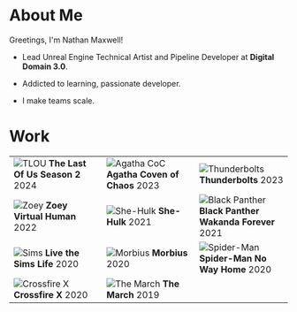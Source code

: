# About Me

Greetings, I'm Nathan Maxwell!

- Lead Unreal Engine Technical Artist and Pipeline Developer at **Digital Domain 3.0**.

- Addicted to learning, passionate developer.

- I make teams scale.

# Work
<table>
<tr>
        <td>
            <img src="https://i.imgur.com/gouRt2i.jpg" alt="TLOU">
                <b>The Last Of Us Season 2</b>
            2024
        </td>
        <td>
            <img src="https://i.imgur.com/eAjMIA0.jpg" alt="Agatha CoC">
                <b>Agatha Coven of Chaos</b>
            2023
        </td>
        <td>
            <img src="https://i.imgur.com/5ITPEWm.jpg" alt="Thunderbolts">
                <b>Thunderbolts</b>
            2023
        </td>
    </tr>
    <tr>
        <td>
            <img src="https://i.imgur.com/oAfmEJ9.jpeg" alt="Zoey">
                <b>Zoey Virtual Human</b>
            2022
        </td>
        <td>
            <img src="https://i.imgur.com/D3RgHJZ.jpeg" alt="She-Hulk">
                <b>She-Hulk</b>
            2021
        </td>
        <td>
            <img src="https://i.imgur.com/Loli5QD.jpg" alt="Black Panther">
                <b>Black Panther Wakanda Forever</b>
            2021
        </td>
    </tr>
    <tr>
        <td width="33%">
            <img src="https://i.imgur.com/6FscQao.jpeg" alt="Sims">
                <b>Live the Sims Life</b>
            2020
        </td>
        <td>
            <img src="https://i.imgur.com/swZtOBH.jpeg" alt="Morbius">
                <b>Morbius</b>
            2020
        </td>
        <td width="33%">
            <img src="https://i.imgur.com/3ElbW4O.jpeg" alt="Spider-Man">
                <b>Spider-Man No Way Home</b>
            2020
        </td>
    </tr>
    <tr>
        <td width="33%">
            <img src="https://i.imgur.com/PWuYzPp.jpeg" alt="Crossfire X">
                <b>Crossfire X</b>
            2020
        </td>
        <td width="33%">
            <img src="https://i.imgur.com/N9TKwSU.jpeg" alt="The March">
                <b>The March</b>
            2019
        </td>
    </tr>
</table>
